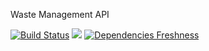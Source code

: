 
Waste Management API


[![Build Status](https://travis-ci.org/abhishekdepro/ecosystem.svg)](https://travis-ci.org/abhishekdepro/ecosystem)
<image src="https://ci.appveyor.com/api/projects/status/jhk316syclb8ckm8?retina=true">
[![Dependencies Freshness](https://david-dm.org/abhishekdepro/ecosystem.svg)](https://david-dm.org/abhishekdepro/ecosystem)
